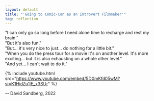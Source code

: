 ```yaml
---
layout: default
title: "'Going to Comic-Con as an Introvert Filmmaker'"
tag: reflection
---
```


"I can only go so long before I need alone time to recharge and rest my brain."
<br />
"But it's also fun."
<br />
"But... it's very nice to just... do nothing for a little bit."
<br />
"When you do the press tour for a movie it's on another level.
It's more exciting... but it is also exhausting on a whole other level."
<br />
"And yet... I can't wait to do it."

{%
  include youtube.html
  src="https://www.youtube.com/embed/5D0mKfd05wM?si=K1HidZu1lE_x3SUr"
%}

-- David Sandberg, 2022
